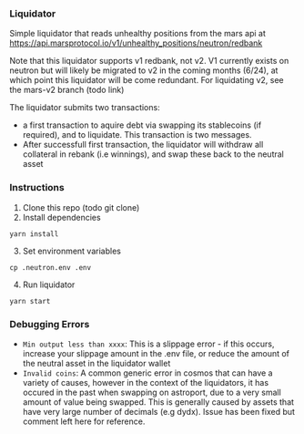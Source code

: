 ### Liquidator

Simple liquidator that reads unhealthy positions from the mars api at https://api.marsprotocol.io/v1/unhealthy_positions/neutron/redbank

Note that this liquidator supports v1 redbank, not v2. V1 currently exists on neutron but will likely be migrated to v2 in the coming months (6/24), at which point this liquidator will be come redundant. For liquidating v2, see the mars-v2 branch (todo link)

The liquidator submits two transactions:

- a first transaction to aquire debt via swapping its stablecoins (if required), and to liquidate. This transaction is two messages.
- After successfull first transaction, the liquidator will withdraw all collateral in rebank (i.e winnings), and swap these back to the neutral asset


### Instructions
1. Clone this repo (todo git clone)
2. Install dependencies
```
yarn install
```
3. Set environment variables
```
cp .neutron.env .env
```
4. Run liquidator
```
yarn start
```


### Debugging Errors

- `Min output less than xxxx`: This is a slippage error - if this occurs, increase your slippage amount in the .env file, or reduce the amount of the neutral asset in the liquidator wallet
- `Invalid coins`: A common generic error in cosmos that can have a variety of causes, however in the context of the liquidators, it has occured in the past when swapping on astroport, due to a very small amount of value being swapped. This is generally caused by assets that have very large number of decimals (e.g dydx). Issue has been fixed but comment left here for reference.



